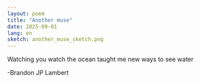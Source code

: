 ```yaml
---
layout: poem
title: "Another muse"
date: 2025-09-01
lang: en
sketch: another_muse_sketch.png
---
```


Watching you watch
     the ocean
taught me new ways
          to see water

 -Brandon JP Lambert